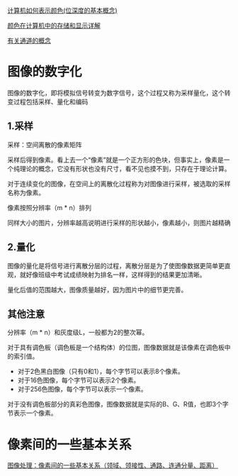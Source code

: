 <a href="https://mp.weixin.qq.com/s?__biz=MzU1ODgzMzU0OA==&mid=2247483740&idx=1&sn=a53b125e46a4bd041a972cae7d9dbdbf&chksm=fc21cbbfcb5642a94e2233b97c8b66608788e78c8bd34e19ba454ff9dc9cf1d539ca9b070c70&scene=21#wechat_redirect">计算机如何表示颜色(位深度的基本概念)</a>

<a href="https://blog.csdn.net/Future_One/article/details/86616001">颜色在计算机中的存储和显示详解</a>

<a href="https://blog.csdn.net/sinat_16643223/article/details/121090852">有关通道的概念</a>

# 图像的数字化

图像的数字化，即将模拟信号转变为数字信号，这个过程又称为采样量化，这个转变过程包括采样、量化和编码

## 1.采样

采样：空间离散的像素矩阵

采样后得到像素。看上去一个“像素”就是一个正方形的色块，但事实上，像素是一个纯理论的概念，它没有形状也没有尺寸，看不见也摸不到，只存在于理论计算。

对于连续变化的图像，在空间上的离散化过程称为对图像进行采样，被选取的采样名称为像素。
 
像素按照分辨率（m * n）排列

同样大小的图片，分辨率越高说明进行采样的形状越小，像素越小，则图片越精确

## 2.量化
图像的量化是将信号进行离散分层的过程，离散分层是为了使图像数据更简单更直观，就好像班级中考试成绩映射为排名一样，这样得到的结果更加清晰。

量化后值的范围越大，图像质量越好，因为图片中的细节更完善。

## 其他注意

分辨率（m * n）和灰度级L，一般都为2的整次幂。

对于具有调色板（调色板是一个结构体）的位图，图像数据就是该像素在调色板中的索引值。 

* 对于2色黑白图像（只有0和1），每个字节可以表示8个像素。
* 对于16色图像，每个字节可以表示2个像素。
* 对于256色图像，每个字节可以表示一个像素。

对于没有调色板部分的真彩色图像，图像数据就是实际的B、G、R值，也即3个字节表示一个像素。

# 像素间的一些基本关系

<a href="https://blog.csdn.net/weixin_45965683/article/details/115459476">图像处理：像素间的一些基本关系（领域、领接性、通路、连通分量、距离）</a>